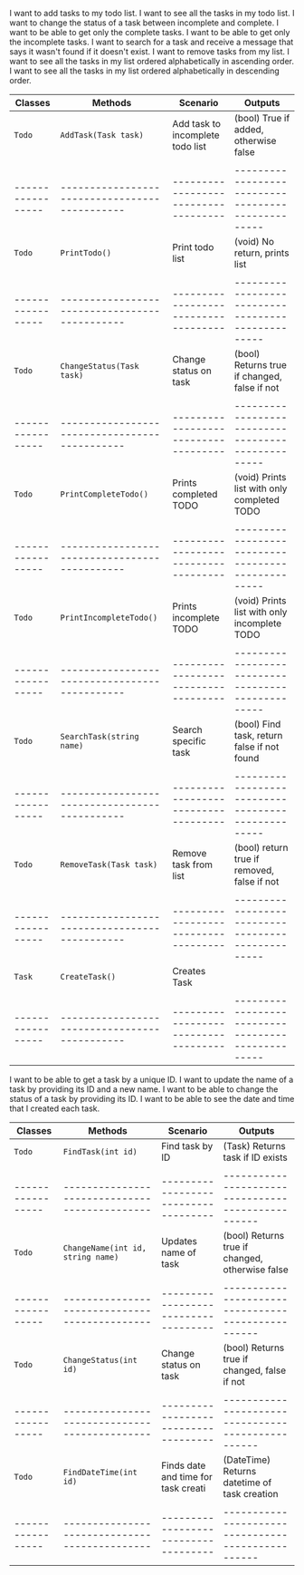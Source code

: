 
I want to add tasks to my todo list.
I want to see all the tasks in my todo list.
I want to change the status of a task between incomplete and complete.
I want to be able to get only the complete tasks.
I want to be able to get only the incomplete tasks.
I want to search for a task and receive a message that says it wasn't found if it doesn't exist.
I want to remove tasks from my list.
I want to see all the tasks in my list ordered alphabetically in ascending order.
I want to see all the tasks in my list ordered alphabetically in descending order.




| Classes         | Methods                                     | Scenario							 |			  Outputs								|
|-----------------|---------------------------------------------|------------------------------------|--------------------------------------------------|
| `Todo			` | `AddTask(Task task)						`	| Add task to incomplete todo list	 |(bool) True if added, otherwise false				|
|                 |                                             |									 |													|
|-----------------|---------------------------------------------|------------------------------------|--------------------------------------------------|
| `Todo			` | `PrintTodo()							`	| Print todo list					 |(void) No return, prints list						|
|                 |                                             |									 |													|
|-----------------|---------------------------------------------|------------------------------------|--------------------------------------------------|
| `Todo			` | `ChangeStatus(Task task)				`	| Change status on task				 |(bool) Returns true if changed, false if not		|
|                 |                                             |									 |													|
|-----------------|---------------------------------------------|------------------------------------|--------------------------------------------------|
| `Todo			` | `PrintCompleteTodo()					`	| Prints completed TODO				 |(void) Prints list with only completed TODO		|
|                 |                                             |									 |													|
|-----------------|---------------------------------------------|------------------------------------|--------------------------------------------------|
| `Todo			` | `PrintIncompleteTodo()					`	| Prints incomplete TODO			 |(void) Prints list with only incomplete TODO		|
|                 |                                             |									 |													|
|-----------------|---------------------------------------------|------------------------------------|--------------------------------------------------|
| `Todo			` | `SearchTask(string name)				`	| Search specific task				 |(bool) Find task, return false if not found		|
|                 |                                             |									 |													|
|-----------------|---------------------------------------------|------------------------------------|--------------------------------------------------|
| `Todo			` | `RemoveTask(Task task)					`	| Remove task from list				 |(bool) return true if removed, false if not	    |
|                 |                                             |									 |													|
|-----------------|---------------------------------------------|------------------------------------|--------------------------------------------------|
| `Task			` | `CreateTask()							`	| Creates Task						 |													|
|                 |                                             |									 |													|
|-----------------|---------------------------------------------|------------------------------------|--------------------------------------------------|



I want to be able to get a task by a unique ID.
I want to update the name of a task by providing its ID and a new name.
I want to be able to change the status of a task by providing its ID.
I want to be able to see the date and time that I created each task.

| Classes         | Methods                                     | Scenario							 |			  Outputs								|
|-----------------|---------------------------------------------|------------------------------------|--------------------------------------------------|
| `Todo			` | `FindTask(int id)						`	| Find task by ID					 |(Task) Returns task if ID exists					|
|                 |                                             |									 |													|
|-----------------|---------------------------------------------|------------------------------------|--------------------------------------------------|
| `Todo			` | `ChangeName(int id, string name)		`	| Updates name of task				 |(bool) Returns true if changed, otherwise false	|
|                 |                                             |									 |													|
|-----------------|---------------------------------------------|------------------------------------|--------------------------------------------------|
| `Todo			` | `ChangeStatus(int id)					`	| Change status on task				 |(bool) Returns true if changed, false if not		|
|                 |                                             |									 |													|
|-----------------|---------------------------------------------|------------------------------------|--------------------------------------------------|
| `Todo			` | `FindDateTime(int id)					`	| Finds date and time for task creati|(DateTime) Returns datetime of task creation		|
|                 |                                             |									 |													|
|-----------------|---------------------------------------------|------------------------------------|--------------------------------------------------|